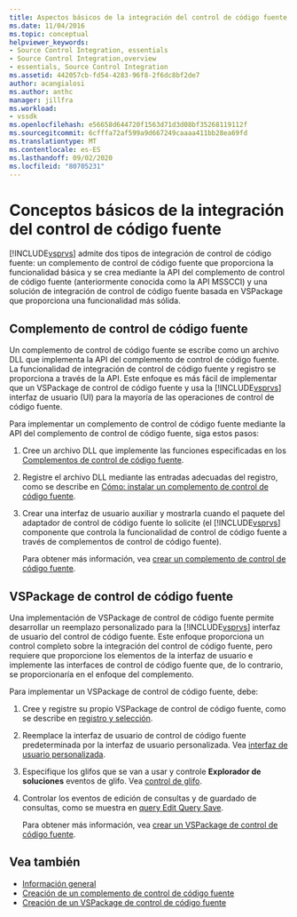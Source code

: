 ```yaml
---
title: Aspectos básicos de la integración del control de código fuente | Microsoft Docs
ms.date: 11/04/2016
ms.topic: conceptual
helpviewer_keywords:
- Source Control Integration, essentials
- Source Control Integration,overview
- essentials, Source Control Integration
ms.assetid: 442057cb-fd54-4283-96f8-2f6dc8bf2de7
author: acangialosi
ms.author: anthc
manager: jillfra
ms.workload:
- vssdk
ms.openlocfilehash: e56658d644720f1563d71d3d08bf35268119112f
ms.sourcegitcommit: 6cfffa72af599a9d667249caaaa411bb28ea69fd
ms.translationtype: MT
ms.contentlocale: es-ES
ms.lasthandoff: 09/02/2020
ms.locfileid: "80705231"
---
```

# <a name="source-control-integration-essentials"></a>Conceptos básicos de la integración del control de código fuente
[!INCLUDE[vsprvs](../../code-quality/includes/vsprvs_md.md)] admite dos tipos de integración de control de código fuente: un complemento de control de código fuente que proporciona la funcionalidad básica y se crea mediante la API del complemento de control de código fuente (anteriormente conocida como la API MSSCCI) y una solución de integración de control de código fuente basada en VSPackage que proporciona una funcionalidad más sólida.

## <a name="source-control-plug-in"></a>Complemento de control de código fuente
 Un complemento de control de código fuente se escribe como un archivo DLL que implementa la API del complemento de control de código fuente. La funcionalidad de integración de control de código fuente y registro se proporciona a través de la API. Este enfoque es más fácil de implementar que un VSPackage de control de código fuente y usa la [!INCLUDE[vsprvs](../../code-quality/includes/vsprvs_md.md)] interfaz de usuario (UI) para la mayoría de las operaciones de control de código fuente.

 Para implementar un complemento de control de código fuente mediante la API del complemento de control de código fuente, siga estos pasos:

1. Cree un archivo DLL que implemente las funciones especificadas en los [Complementos de control de código fuente](../../extensibility/source-control-plug-ins.md).

2. Registre el archivo DLL mediante las entradas adecuadas del registro, como se describe en [Cómo: instalar un complemento de control de código fuente](../../extensibility/internals/how-to-install-a-source-control-plug-in.md).

3. Crear una interfaz de usuario auxiliar y mostrarla cuando el paquete del adaptador de control de código fuente lo solicite (el [!INCLUDE[vsprvs](../../code-quality/includes/vsprvs_md.md)] componente que controla la funcionalidad de control de código fuente a través de complementos de control de código fuente).

   Para obtener más información, vea [crear un complemento de control de código fuente](../../extensibility/internals/creating-a-source-control-plug-in.md).

## <a name="source-control-vspackage"></a>VSPackage de control de código fuente
 Una implementación de VSPackage de control de código fuente permite desarrollar un reemplazo personalizado para la [!INCLUDE[vsprvs](../../code-quality/includes/vsprvs_md.md)] interfaz de usuario del control de código fuente. Este enfoque proporciona un control completo sobre la integración del control de código fuente, pero requiere que proporcione los elementos de la interfaz de usuario e implemente las interfaces de control de código fuente que, de lo contrario, se proporcionaría en el enfoque del complemento.

 Para implementar un VSPackage de control de código fuente, debe:

1. Cree y registre su propio VSPackage de control de código fuente, como se describe en [registro y selección](../../extensibility/internals/registration-and-selection-source-control-vspackage.md).

2. Reemplace la interfaz de usuario de control de código fuente predeterminada por la interfaz de usuario personalizada. Vea [interfaz de usuario personalizada](../../extensibility/internals/custom-user-interface-source-control-vspackage.md).

3. Especifique los glifos que se van a usar y controle **Explorador de soluciones** eventos de glifo. Vea [control de glifo](../../extensibility/internals/glyph-control-source-control-vspackage.md).

4. Controlar los eventos de edición de consultas y de guardado de consultas, como se muestra en [query Edit Query Save](../../extensibility/internals/query-edit-query-save-source-control-vspackage.md).

   Para obtener más información, vea [crear un VSPackage de control de código fuente](../../extensibility/internals/creating-a-source-control-vspackage.md).

## <a name="see-also"></a>Vea también
- [Información general](../../extensibility/internals/source-control-integration-overview.md)
- [Creación de un complemento de control de código fuente](../../extensibility/internals/creating-a-source-control-plug-in.md)
- [Creación de un VSPackage de control de código fuente](../../extensibility/internals/creating-a-source-control-vspackage.md)
